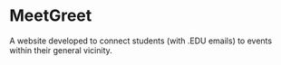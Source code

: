# MeetGreet
A website developed to connect students (with .EDU emails) to events within their general vicinity.
